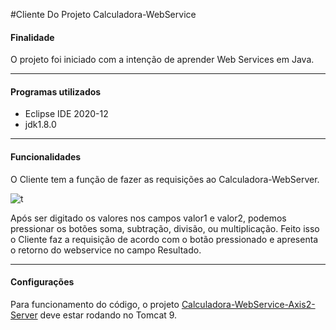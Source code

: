 #Cliente Do Projeto Calculadora-WebService

<h4>Finalidade</h4>

O projeto foi iniciado com a intenção de aprender Web Services em Java.

------------



<h4>Programas utilizados</h4>

- Eclipse IDE 2020-12
- jdk1.8.0

------------


<h4>Funcionalidades</h4>

O Cliente tem a função de fazer as requisições ao Calculadora-WebServer.

![t](https://lh3.googleusercontent.com/pw/ACtC-3fE9JH8u9uAEg5-P_t7AYvIyrB7knRh01guDRbT6J4uIji-s-RIILL6Mq-kGuvuqFm2Xzh3UuDUynJ8kNHMcfpxKi3uysretg87fYJ-_-y95y9kkIV91iMhjLI0cNpFLHrq8m4WKXhPeHf1IQRNb6G9=w308-h182-no?authuser=0 "t")

Após ser digitado os valores nos campos valor1 e valor2, podemos pressionar os botões soma, subtração, divisão, ou multiplicação. Feito isso o Cliente faz a requisição de acordo com o botão pressionado e apresenta o retorno do webservice no campo Resultado.

------------


<h4>Configurações</h4>

Para funcionamento do código, o projeto [Calculadora-WebService-Axis2-Server](https://github.com/talesxavier1/Calculadora-WebService-Axis2-Server/tree/main/CalculadoraWS "Calculadora-WebService-Axis2-Server") deve estar rodando no Tomcat 9.
